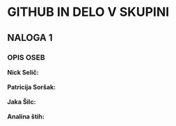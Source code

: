 # GITHUB IN DELO V SKUPINI


<h2>NALOGA 1</h2>
<h3>OPIS OSEB</h3>
<b>Nick Selič:</b>
<br>
<br>
<b>Patricija Soršak:</b>
<br>
<br>
<b>Jaka Šilc:</b>
<br>
<br>
<b>Analina štih:</b>
